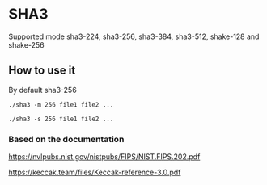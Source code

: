 # SHA3
Supported mode sha3-224, sha3-256, sha3-384, sha3-512, shake-128 and shake-256

## How to use it

By default sha3-256

````shell
./sha3 -m 256 file1 file2 ...
````

````shell
./sha3 -s 256 file1 file2 ...
````

### Based on the documentation
https://nvlpubs.nist.gov/nistpubs/FIPS/NIST.FIPS.202.pdf

https://keccak.team/files/Keccak-reference-3.0.pdf